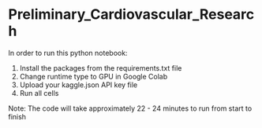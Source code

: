 # Preliminary_Cardiovascular_Research

In order to run this python notebook:

1. Install the packages from the requirements.txt file
2. Change runtime type to GPU in Google Colab
3. Upload your kaggle.json API key file
4. Run all cells

Note: The code will take approximately 22 - 24 minutes to run from start to finish
